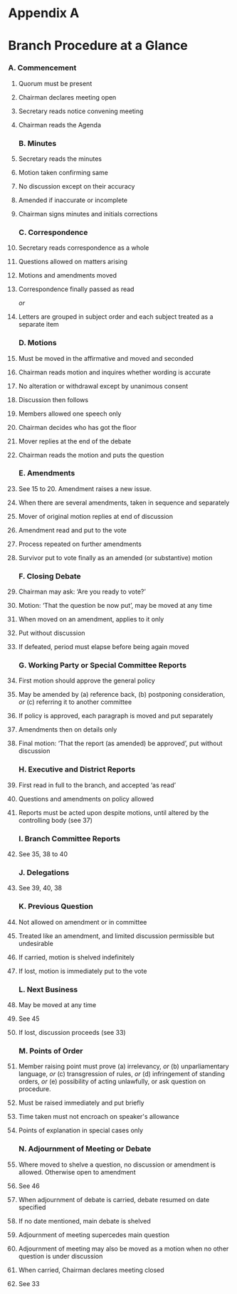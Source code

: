 # Appendix A

# Branch Procedure at a Glance

### A. Commencement

1. Quorum must be present
2. Chairman declares meeting open
3. Secretary reads notice convening meeting
4. Chairman reads the Agenda

	### B. Minutes

5. Secretary reads the minutes
6. Motion taken confirming same
7. No discussion except on their accuracy
8. Amended if inaccurate or incomplete
9. Chairman signs minutes and initials corrections

	### C. Correspondence

10. Secretary reads correspondence as a whole
11. Questions allowed on matters arising
12. Motions and amendments moved
13. Correspondence finally passed as read

	*or*

14. Letters are grouped in subject order and each subject treated as a separate item

	### D. Motions

15. Must be moved in the affirmative and moved and seconded
16. Chairman reads motion and inquires whether wording is accurate
17. No alteration or withdrawal except by unanimous consent
18. Discussion then follows
19. Members allowed one speech only
20. Chairman decides who has got the floor
21. Mover replies at the end of the debate
22. Chairman reads the motion and puts the question

	### E. Amendments

23. See 15 to 20. Amendment raises a new issue.
24. When there are several amendments, taken in sequence and separately
25. Mover of original motion replies at end of discussion
26. Amendment read and put to the vote
27. Process repeated on further amendments
28. Survivor put to vote finally as an amended (or substantive) motion

	### F. Closing Debate

29. Chairman may ask: ‘Are you ready to vote?’
30. Motion: ‘That the question be now put’, may be moved at any time
31. When moved on an amendment, applies to it only
32. Put without discussion
33. If defeated, period must elapse before being again moved

	### G. Working Party or Special Committee Reports

34. First motion should approve the general policy
35. May be amended by (a) reference back, (b) postponing consideration, *or* (c) referring it to another committee
36. If policy is approved, each paragraph is moved and put separately
37. Amendments then on details only
38. Final motion: ‘That the report (as amended) be approved’, put without discussion

	### H. Executive and District Reports

39. First read in full to the branch, and accepted ‘as read’
40. Questions and amendments on policy allowed
41. Reports must be acted upon despite motions, until altered by the controlling body (see 37)

	### I. Branch Committee Reports

42. See 35, 38 to 40

	### J. Delegations

43. See 39, 40, 38

	### K. Previous Question

44. Not allowed on amendment or in committee
45. Treated like an amendment, and limited discussion permissible but undesirable
46. If carried, motion is shelved indefinitely
47. If lost, motion is immediately put to the vote

	### L. Next Business

48. May be moved at any time
49. See 45
50. If lost, discussion proceeds (see 33)

	### M. Points of Order

51. Member raising point must prove (a) irrelevancy, *or* (b) unparliamentary language, *or* (c) transgression of rules, *or* (d) infringement of standing orders, *or* (e) possibility of acting unlawfully, or ask question on procedure.
52. Must be raised immediately and put briefly
53. Time taken must not encroach on speaker's allowance
54. Points of explanation in special cases only

	### N. Adjournment of Meeting or Debate

55. Where moved to shelve a question, no discussion or amendment is allowed. Otherwise open to amendment
56. See 46
57. When adjournment of debate is carried, debate resumed on date specified
58. If no date mentioned, main debate is shelved
59. Adjournment of meeting supercedes main question
60. Adjournment of meeting may also be moved as a motion when no other question is under discussion
61. When carried, Chairman declares meeting closed
62. See 33
